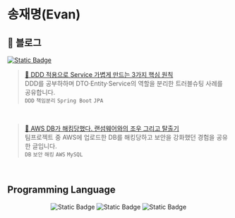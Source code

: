# 송재명(Evan)


## 🌱 블로그 
<a href="https://blog.naver.com/jamm0316" target="_blank">
  <img alt="Static Badge" src="https://img.shields.io/badge/TechBlog-evan.log-%2303C75A?style=for-the-badge&logo=naver&logoColor=%2303C75A&link=https%3A%2F%2Fblog.naver.com%2Fjamm0316">
</a>

> [🧩 DDD 적용으로 Service 가볍게 만드는 3가지 핵심 원칙](https://blog.naver.com/jamm0316/224002896803)<br>
> DDD를 공부하하며 DTO·Entity·Service의 역할을 분리한 트러블슈팅 사례를 공유합니다. <br>
> `DDD` `책임분리` `Spring Boot` `JPA`<br>
<br>

> [📛 AWS DB가 해킹당했다. 랜섬웨어와의 조우 그리고 탈출기](https://blog.naver.com/jamm0316/223962443546)<br>
> 팀프로젝트 중 AWS에 업로드한 DB를 해킹당하고 보안을 강화했던 경험을 공유한 글입니다.<br>
> `DB`  `보안`  `해킹`  `AWS`  `MySQL`<br>
<br>

## Programming Language
<div align=center>
  
  <span><img alt="Static Badge" src="https://img.shields.io/badge/springboot-%236DB33F?style=for-the-badge&logo=springboot&logoColor=%23ffffff"></span>
  <span><img alt="Static Badge" src="https://img.shields.io/badge/react-%2361DAFB?style=for-the-badge&logo=react&logoColor=%23ffffff"></span>
  <span><img alt="Static Badge" src="https://img.shields.io/badge/github-%23181717?style=for-the-badge&logo=github&logoColor=%23ffffff"></span>
</div>
